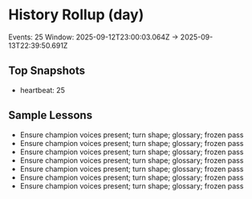 # History Rollup (day)
Events: 25
Window: 2025-09-12T23:00:03.064Z → 2025-09-13T22:39:50.691Z

## Top Snapshots
- heartbeat: 25

## Sample Lessons
- Ensure champion voices present; turn shape; glossary; frozen pass
- Ensure champion voices present; turn shape; glossary; frozen pass
- Ensure champion voices present; turn shape; glossary; frozen pass
- Ensure champion voices present; turn shape; glossary; frozen pass
- Ensure champion voices present; turn shape; glossary; frozen pass
- Ensure champion voices present; turn shape; glossary; frozen pass
- Ensure champion voices present; turn shape; glossary; frozen pass
